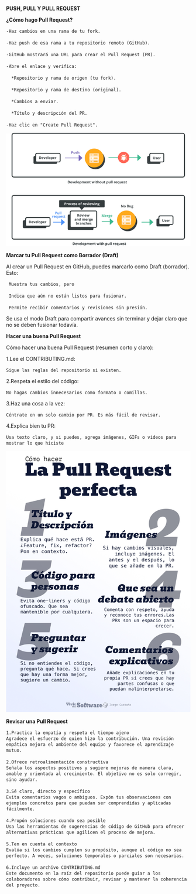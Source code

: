 **PUSH, PULL Y PULL REQUEST**

  **¿Cómo hago Pull Request?**
    
    -Haz cambios en una rama de tu fork.

    -Haz push de esa rama a tu repositorio remoto (GitHub).

    -GitHub mostrará una URL para crear el Pull Request (PR).

    -Abre el enlace y verifica:

      *Repositorio y rama de origen (tu fork).

      *Repositorio y rama de destino (original).

      *Cambios a enviar.

      *Título y descripción del PR.

    -Haz clic en "Create Pull Request".

  ![pullreques](imagenes/01.png)

   
  **Marcar tu Pull Request como Borrador (Draft)**


   Al crear un Pull Request en GitHub, puedes marcarlo como Draft (borrador). Esto:

     Muestra tus cambios, pero

     Indica que aún no están listos para fusionar.

     Permite recibir comentarios y revisiones sin presión.


   Se usa el modo Draft para compartir avances sin terminar y dejar claro que no se deben fusionar todavía.

  **Hacer una buena Pull Request**

  Cómo hacer una buena Pull Request (resumen corto y claro):

  1.Lee el CONTRIBUTING.md:
   
    Sigue las reglas del repositorio si existen.

  2.Respeta el estilo del código:

    No hagas cambios innecesarios como formato o comillas.

  3.Haz una cosa a la vez:

    Céntrate en un solo cambio por PR. Es más fácil de revisar.

  4.Explica bien tu PR:

    Usa texto claro, y si puedes, agrega imágenes, GIFs o videos para mostrar lo que hiciste

  ![buenaspracticas](imagenes/081523e9-b0cb-4ba3-9d22-b005548d66bc_1654x2339.jpg)

  **Revisar una Pull Request**  

    1.Practica la empatía y respeta el tiempo ajeno
    Agradece el esfuerzo de quien hizo la contribución. Una revisión empática mejora el ambiente del equipo y favorece el aprendizaje mutuo.

    2.Ofrece retroalimentación constructiva
    Señala los aspectos positivos y sugiere mejoras de manera clara, amable y orientada al crecimiento. El objetivo no es solo corregir, sino ayudar.

    3.Sé claro, directo y específico
    Evita comentarios vagos o ambiguos. Expón tus observaciones con ejemplos concretos para que puedan ser comprendidas y aplicadas fácilmente.

    4.Propón soluciones cuando sea posible
    Usa las herramientas de sugerencias de código de GitHub para ofrecer alternativas prácticas que agilicen el proceso de mejora.

    5.Ten en cuenta el contexto
    Evalúa si los cambios cumplen su propósito, aunque el código no sea perfecto. A veces, soluciones temporales o parciales son necesarias.

    6.Incluye un archivo CONTRIBUTING.md
    Este documento en la raíz del repositorio puede guiar a los colaboradores sobre cómo contribuir, revisar y mantener la coherencia del proyecto.
